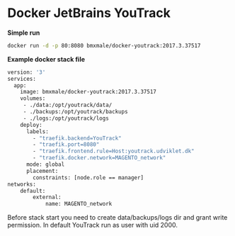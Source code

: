 # Docker JetBrains YouTrack

__Simple run__

```bash
docker run -d -p 80:8080 bmxmale/docker-youtrack:2017.3.37517
```

__Example docker stack file__

```bash
version: '3'
services:
  app:
    image: bmxmale/docker-youtrack:2017.3.37517
    volumes:
     - ./data:/opt/youtrack/data/
     - ./backups:/opt/youtrack/backups
     - ./logs:/opt/youtrack/logs
    deploy:
      labels:
        - "traefik.backend=YouTrack"
        - "traefik.port=8080"
        - "traefik.frontend.rule=Host:youtrack.udviklet.dk"
        - "traefik.docker.network=MAGENTO_network"
      mode: global
      placement:
        constraints: [node.role == manager]
networks:
    default:
        external:
            name: MAGENTO_network

```

Before stack start you need to create data/backups/logs dir and grant write permission. In default YouTrack run as user with uid 2000.